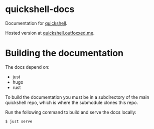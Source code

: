 # quickshell-docs

Documentation for [quickshell](https://git.outfoxxed.me/outfoxxed/quickshell).

Hosted version at [quickshell.outfoxxed.me](https://quickshell.outfoxxed.me).

# Building the documentation

The docs depend on:
- just
- hugo
- rust

To build the documentation you must be in a subdirectory of the main quickshell repo,
which is where the submodule clones this repo.

Run the following command to build and serve the docs locally:
```
$ just serve
```
